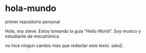 # hola-mundo
primer repositorio personal

Hola, soy steve. Estoy tomando la guia "Hello World". Soy musico y estudiante de mecatrónica

no hice ningun cambio más que redactar este texto. salu2.
